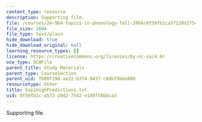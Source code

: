 ```yaml
---
content_type: resource
description: Supporting file.
file: /courses/24-964-topics-in-phonology-fall-2004/8f59fb1ca57220d27542e1d9f58bbca3_Exp1HighPredictions.txt
file_size: 2694
file_type: text/plain
hide_download: true
hide_download_original: null
learning_resource_types: []
license: https://creativecommons.org/licenses/by-nc-sa/4.0/
ocw_type: OCWFile
parent_title: Study Materials
parent_type: CourseSection
parent_uid: f600f19d-ae22-b3f4-9437-c8db79bbe880
resourcetype: Other
title: Exp1HighPredictions.txt
uid: 8f59fb1c-a572-20d2-7542-e1d9f58bbca3
---
```

Supporting file.